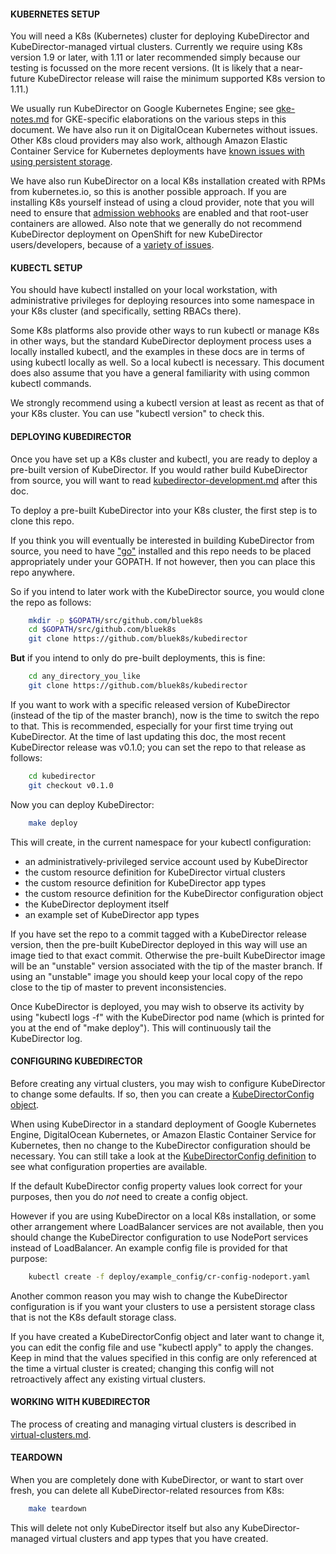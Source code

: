 #### KUBERNETES SETUP

You will need a K8s (Kubernetes) cluster for deploying KubeDirector and KubeDirector-managed virtual clusters. Currently we require using K8s version 1.9 or later, with 1.11 or later recommended simply because our testing is focussed on the more recent versions. (It is likely that a near-future KubeDirector release will raise the minimum supported K8s version to 1.11.)

We usually run KubeDirector on Google Kubernetes Engine; see [gke-notes.md](gke-notes.md) for GKE-specific elaborations on the various steps in this document. We have also run it on DigitalOcean Kubernetes without issues. Other K8s cloud providers may also work, although Amazon Elastic Container Service for Kubernetes deployments have [known issues with using persistent storage](https://github.com/bluek8s/kubedirector/issues/132).

We have also run KubeDirector on a local K8s installation created with RPMs from kubernetes.io, so this is another possible approach. If you are installing K8s yourself instead of using a cloud provider, note that you will need to ensure that [admission webhooks](https://kubernetes.io/docs/reference/access-authn-authz/extensible-admission-controllers/#prerequisites) are enabled and that root-user containers are allowed. Also note that we generally do not recommend KubeDirector deployment on OpenShift for new KubeDirector users/developers, because of a [variety of issues](https://github.com/bluek8s/kubedirector/issues/1).

#### KUBECTL SETUP

You should have kubectl installed on your local workstation, with administrative privileges for deploying resources into some namespace in your K8s cluster (and specifically, setting RBACs there).

Some K8s platforms also provide other ways to run kubectl or manage K8s in other ways, but the standard KubeDirector deployment process uses a locally installed kubectl, and the examples in these docs are in terms of using kubectl locally as well. So a local kubectl is necessary. This document does also assume that you have a general familiarity with using common kubectl commands.

We strongly recommend using a kubectl version at least as recent as that of your K8s cluster. You can use "kubectl version" to check this.

#### DEPLOYING KUBEDIRECTOR

Once you have set up a K8s cluster and kubectl, you are ready to deploy a pre-built version of KubeDirector. If you would rather build KubeDirector from source, you will want to read [kubedirector-development.md](kubedirector-development.md) after this doc.

To deploy a pre-built KubeDirector into your K8s cluster, the first step is to clone this repo.

If you think you will eventually be interested in building KubeDirector from source, you need to have ["go"](https://golang.org/) installed and this repo needs to be placed appropriately under your GOPATH. If not however, then you can place this repo anywhere.

So if you intend to later work with the KubeDirector source, you would clone the repo as follows:
```bash
    mkdir -p $GOPATH/src/github.com/bluek8s
    cd $GOPATH/src/github.com/bluek8s
    git clone https://github.com/bluek8s/kubedirector
```
**But** if you intend to only do pre-built deployments, this is fine:
```bash
    cd any_directory_you_like
    git clone https://github.com/bluek8s/kubedirector
```

If you want to work with a specific released version of KubeDirector (instead of the tip of the master branch), now is the time to switch the repo to that. This is recommended, especially for your first time trying out KubeDirector. At the time of last updating this doc, the most recent KubeDirector release was v0.1.0; you can set the repo to that release as follows:
```bash
    cd kubedirector
    git checkout v0.1.0
```

Now you can deploy KubeDirector:
```bash
    make deploy
```

This will create, in the current namespace for your kubectl configuration:
* an administratively-privileged service account used by KubeDirector
* the custom resource definition for KubeDirector virtual clusters
* the custom resource definition for KubeDirector app types
* the custom resource definition for the KubeDirector configuration object
* the KubeDirector deployment itself
* an example set of KubeDirector app types

If you have set the repo to a commit tagged with a KubeDirector release version, then the pre-built KubeDirector deployed in this way will use an image tied to that exact commit. Otherwise the pre-built KubeDirector image will be an "unstable" version associated with the tip of the master branch. If using an "unstable" image you should keep your local copy of the repo close to the tip of master to prevent inconsistencies.

Once KubeDirector is deployed, you may wish to observe its activity by using "kubectl logs -f" with the KubeDirector pod name (which is printed for you at the end of "make deploy"). This will continuously tail the KubeDirector log.

#### CONFIGURING KUBEDIRECTOR

Before creating any virtual clusters, you may wish to configure KubeDirector to change some defaults. If so, then you can create a [KubeDirectorConfig object](https://github.com/bluek8s/kubedirector/wiki/App-Definition-Authoring-for-KubeDirector).

When using KubeDirector in a standard deployment of Google Kubernetes Engine, DigitalOcean Kubernetes, or Amazon Elastic Container Service for Kubernetes, then no change to the KubeDirector configuration should be necessary. You can still take a look at the [KubeDirectorConfig definition](https://github.com/bluek8s/kubedirector/wiki/App-Definition-Authoring-for-KubeDirector) to see what configuration properties are available.

If the default KubeDirector config property values look correct for your purposes, then you do *not* need to create a config object.

However if you are using KubeDirector on a local K8s installation, or some other arrangement where LoadBalancer services are not available, then you should change the KubeDirector configuration to use NodePort services instead of LoadBalancer. An example config file is provided for that purpose:
```bash
    kubectl create -f deploy/example_config/cr-config-nodeport.yaml
```

Another common reason you may wish to change the KubeDirector configuration is if you want your clusters to use a persistent storage class that is not the K8s default storage class.

If you have created a KubeDirectorConfig object and later want to change it, you can edit the config file and use "kubectl apply" to apply the changes. Keep in mind that the values specified in this config are only referenced at the time a virtual cluster is created; changing this config will not retroactively affect any existing virtual clusters.

#### WORKING WITH KUBEDIRECTOR

The process of creating and managing virtual clusters is described in [virtual-clusters.md](virtual-clusters.md).

#### TEARDOWN

When you are completely done with KubeDirector, or want to start over fresh, you can delete all KubeDirector-related resources from K8s:
```bash
    make teardown
```

This will delete not only KubeDirector itself but also any KubeDirector-managed virtual clusters and app types that you have created.
